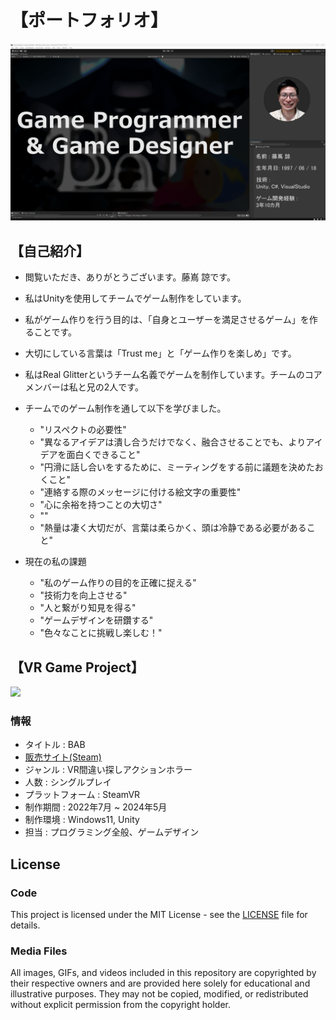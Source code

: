 # 【ポートフォリオ】
<img width = "1000" src="Images/Portfolio_Image_1_2.png">

## 【自己紹介】
* 閲覧いただき、ありがとうございます。藤嶌 諒です。
* 私はUnityを使用してチームでゲーム制作をしています。
* 私がゲーム作りを行う目的は、「自身とユーザーを満足させるゲーム」を作ることです。
* 大切にしている言葉は「Trust me」と「ゲーム作りを楽しめ」です。


* 私はReal Glitterというチーム名義でゲームを制作しています。チームのコアメンバーは私と兄の2人です。
* チームでのゲーム制作を通して以下を学びました。
	* "リスペクトの必要性" 
	* "異なるアイデアは潰し合うだけでなく、融合させることでも、よりアイデアを面白くできること"
	* "円滑に話し合いをするために、ミーティングをする前に議題を決めたおくこと"
	* "連絡する際のメッセージに付ける絵文字の重要性"
	* "心に余裕を持つことの大切さ"
	* ""
	* "熱量は凄く大切だが、言葉は柔らかく、頭は冷静である必要があること"　　

	
* 現在の私の課題
	* "私のゲーム作りの目的を正確に捉える"
	* "技術力を向上させる"
	* "人と繋がり知見を得る"
	* "ゲームデザインを研鑽する"
	* "色々なことに挑戦し楽しむ！"

## 【VR Game Project】

<img width = "800" src="Images/BAB_Title_Picture.png">

### 情報
* タイトル : BAB
* [販売サイト(Steam)](https://store.steampowered.com/app/2919580/BAB/)
* ジャンル : VR間違い探しアクションホラー
* 人数 : シングルプレイ
* プラットフォーム : SteamVR
* 制作期間 : 2022年7月 ~ 2024年5月
* 制作環境 : Windows11, Unity
* 担当 : プログラミング全般、ゲームデザイン 

## License

### Code
This project is licensed under the MIT License - see the [LICENSE](LICENSE) file for details.

### Media Files
All images, GIFs, and videos included in this repository are copyrighted by their respective owners and are provided here solely for educational and illustrative purposes. They may not be copied, modified, or redistributed without explicit permission from the copyright holder.
